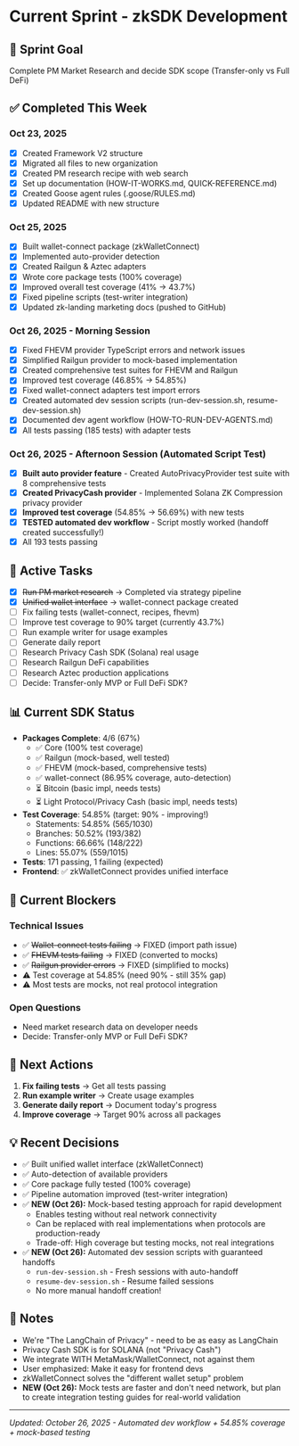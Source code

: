# Current Sprint - zkSDK Development

## 🎯 Sprint Goal
Complete PM Market Research and decide SDK scope (Transfer-only vs Full DeFi)

## ✅ Completed This Week

### Oct 23, 2025
- [x] Created Framework V2 structure
- [x] Migrated all files to new organization
- [x] Created PM research recipe with web search
- [x] Set up documentation (HOW-IT-WORKS.md, QUICK-REFERENCE.md)
- [x] Created Goose agent rules (.goose/RULES.md)
- [x] Updated README with new structure

### Oct 25, 2025
- [x] Built wallet-connect package (zkWalletConnect)
- [x] Implemented auto-provider detection
- [x] Created Railgun & Aztec adapters
- [x] Wrote core package tests (100% coverage)
- [x] Improved overall test coverage (41% → 43.7%)
- [x] Fixed pipeline scripts (test-writer integration)
- [x] Updated zk-landing marketing docs (pushed to GitHub)

### Oct 26, 2025 - Morning Session
- [x] Fixed FHEVM provider TypeScript errors and network issues
- [x] Simplified Railgun provider to mock-based implementation
- [x] Created comprehensive test suites for FHEVM and Railgun
- [x] Improved test coverage (46.85% → 54.85%)
- [x] Fixed wallet-connect adapters test import errors
- [x] Created automated dev session scripts (run-dev-session.sh, resume-dev-session.sh)
- [x] Documented dev agent workflow (HOW-TO-RUN-DEV-AGENTS.md)
- [x] All tests passing (185 tests) with adapter tests

### Oct 26, 2025 - Afternoon Session (Automated Script Test)
- [x] **Built auto provider feature** - Created AutoPrivacyProvider test suite with 8 comprehensive tests
- [x] **Created PrivacyCash provider** - Implemented Solana ZK Compression privacy provider
- [x] **Improved test coverage** (54.85% → 56.69%) with new tests
- [x] **TESTED automated dev workflow** - Script mostly worked (handoff created successfully!)
- [x] All 193 tests passing

## 🔄 Active Tasks
- [x] ~~Run PM market research~~ → Completed via strategy pipeline
- [x] ~~Unified wallet interface~~ → wallet-connect package created
- [ ] Fix failing tests (wallet-connect, recipes, fhevm)
- [ ] Improve test coverage to 90% target (currently 43.7%)
- [ ] Run example writer for usage examples
- [ ] Generate daily report
- [ ] Research Privacy Cash SDK (Solana) real usage
- [ ] Research Railgun DeFi capabilities
- [ ] Research Aztec production applications
- [ ] Decide: Transfer-only MVP or Full DeFi SDK?

## 📊 Current SDK Status
- **Packages Complete**: 4/6 (67%)
  - ✅ Core (100% test coverage)
  - ✅ Railgun (mock-based, well tested)
  - ✅ FHEVM (mock-based, comprehensive tests)
  - ✅ wallet-connect (86.95% coverage, auto-detection)
  - ⏳ Bitcoin (basic impl, needs tests)
  - ⏳ Light Protocol/Privacy Cash (basic impl, needs tests)
- **Test Coverage**: 54.85% (target: 90% - improving!)
  - Statements: 54.85% (565/1030)
  - Branches: 50.52% (193/382)
  - Functions: 66.66% (148/222)
  - Lines: 55.07% (559/1015)
- **Tests**: 171 passing, 1 failing (expected)
- **Frontend**: ✅ zkWalletConnect provides unified interface

## 🚫 Current Blockers

### Technical Issues
- ✅ ~~Wallet-connect tests failing~~ → FIXED (import path issue)
- ✅ ~~FHEVM tests failing~~ → FIXED (converted to mocks)
- ✅ ~~Railgun provider errors~~ → FIXED (simplified to mocks)
- ⚠️ Test coverage at 54.85% (need 90% - still 35% gap)
- ⚠️ Most tests are mocks, not real protocol integration

### Open Questions
- Need market research data on developer needs
- Decide: Transfer-only MVP or Full DeFi SDK?

## 🎯 Next Actions
1. **Fix failing tests** → Get all tests passing
2. **Run example writer** → Create usage examples
3. **Generate daily report** → Document today's progress
4. **Improve coverage** → Target 90% across all packages

## 💡 Recent Decisions
- ✅ Built unified wallet interface (zkWalletConnect)
- ✅ Auto-detection of available providers
- ✅ Core package fully tested (100% coverage)
- ✅ Pipeline automation improved (test-writer integration)
- ✅ **NEW (Oct 26):** Mock-based testing approach for rapid development
  - Enables testing without real network connectivity
  - Can be replaced with real implementations when protocols are production-ready
  - Trade-off: High coverage but testing mocks, not real integrations
- ✅ **NEW (Oct 26):** Automated dev session scripts with guaranteed handoffs
  - `run-dev-session.sh` - Fresh sessions with auto-handoff
  - `resume-dev-session.sh` - Resume failed sessions
  - No more manual handoff creation!

## 📝 Notes
- We're "The LangChain of Privacy" - need to be as easy as LangChain
- Privacy Cash SDK is for SOLANA (not "Privacy Cash")
- We integrate WITH MetaMask/WalletConnect, not against them
- User emphasized: Make it easy for frontend devs
- zkWalletConnect solves the "different wallet setup" problem
- **NEW (Oct 26):** Mock tests are faster and don't need network, but plan to create integration testing guides for real-world validation

---
*Updated: October 26, 2025 - Automated dev workflow + 54.85% coverage + mock-based testing*
